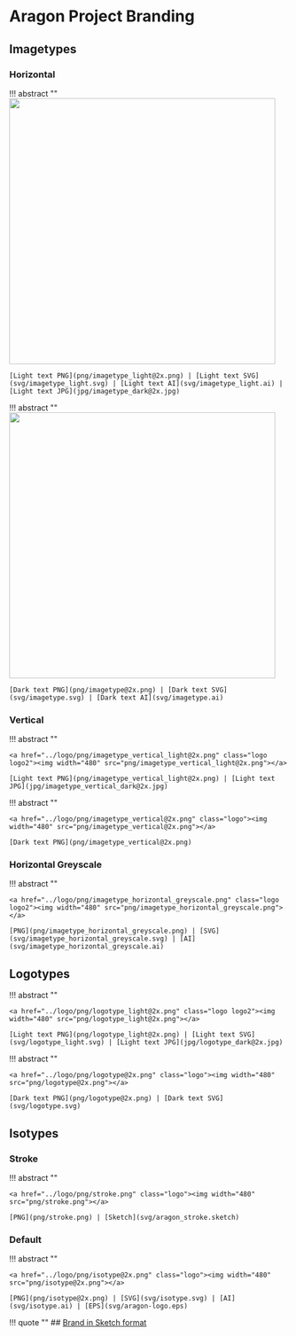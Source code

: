 # Aragon Project Branding

## Imagetypes

### Horizontal

!!! abstract ""
    <a href="../logo/png/imagetype_light@2x.png" class="logo logo2"><img width="480" src="png/imagetype_light@2x.png"></a>

    [Light text PNG](png/imagetype_light@2x.png) | [Light text SVG](svg/imagetype_light.svg) | [Light text AI](svg/imagetype_light.ai) | [Light text JPG](jpg/imagetype_dark@2x.jpg)

!!! abstract ""
    <a href="../logo/png/imagetype@2x.png" class="logo"><img width="480" src="png/imagetype@2x.png"></a>

    [Dark text PNG](png/imagetype@2x.png) | [Dark text SVG](svg/imagetype.svg) | [Dark text AI](svg/imagetype.ai)

### Vertical

!!! abstract ""

    <a href="../logo/png/imagetype_vertical_light@2x.png" class="logo logo2"><img width="480" src="png/imagetype_vertical_light@2x.png"></a>

    [Light text PNG](png/imagetype_vertical_light@2x.png) | [Light text JPG](jpg/imagetype_vertical_dark@2x.jpg)

!!! abstract ""

    <a href="../logo/png/imagetype_vertical@2x.png" class="logo"><img width="480" src="png/imagetype_vertical@2x.png"></a>

    [Dark text PNG](png/imagetype_vertical@2x.png)

### Horizontal Greyscale

!!! abstract ""

    <a href="../logo/png/imagetype_horizontal_greyscale.png" class="logo logo2"><img width="480" src="png/imagetype_horizontal_greyscale.png"></a>

    [PNG](png/imagetype_horizontal_greyscale.png) | [SVG](svg/imagetype_horizontal_greyscale.svg) | [AI](svg/imagetype_horizontal_greyscale.ai)

## Logotypes

!!! abstract ""

    <a href="../logo/png/logotype_light@2x.png" class="logo logo2"><img width="480" src="png/logotype_light@2x.png"></a>

    [Light text PNG](png/logotype_light@2x.png) | [Light text SVG](svg/logotype_light.svg) | [Light text JPG](jpg/logotype_dark@2x.jpg)

!!! abstract ""

    <a href="../logo/png/logotype@2x.png" class="logo"><img width="480" src="png/logotype@2x.png"></a>

    [Dark text PNG](png/logotype@2x.png) | [Dark text SVG](svg/logotype.svg)

## Isotypes
### Stroke

!!! abstract ""

    <a href="../logo/png/stroke.png" class="logo"><img width="480" src="png/stroke.png"></a>

    [PNG](png/stroke.png) | [Sketch](svg/aragon_stroke.sketch)

### Default

!!! abstract ""

    <a href="../logo/png/isotype@2x.png" class="logo"><img width="480" src="png/isotype@2x.png"></a>

    [PNG](png/isotype@2x.png) | [SVG](svg/isotype.svg) | [AI](svg/isotype.ai) | [EPS](svg/aragon-logo.eps)

!!! quote ""
    ## [Brand in Sketch format](brand.sketch)
